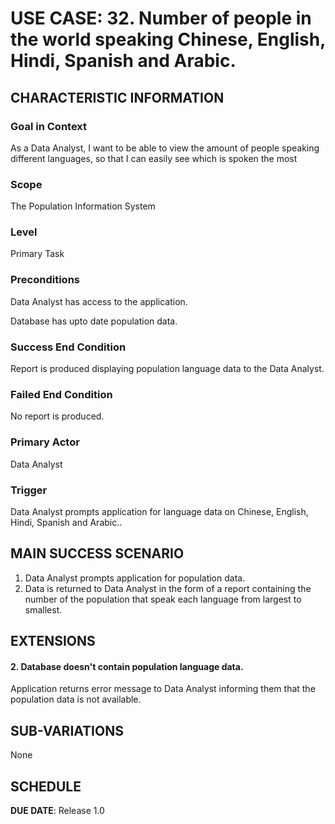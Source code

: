 # USE CASE: 32. Number of people in the world speaking Chinese, English, Hindi, Spanish and Arabic.

## CHARACTERISTIC INFORMATION

### Goal in Context
As a Data Analyst, I want to be able to view the amount of people speaking different languages, so that I can easily see which is spoken the most

### Scope
The Population Information System

### Level
Primary Task


### Preconditions
Data Analyst has access to the application.

Database has upto date population data.


### Success End Condition
Report is produced displaying population language data to the Data Analyst.


### Failed End Condition
No report is produced.


### Primary Actor
Data Analyst


### Trigger
Data Analyst prompts application for language data on Chinese, English, Hindi, Spanish and Arabic..


## MAIN SUCCESS SCENARIO
1. Data Analyst prompts application for population data.
2. Data is returned to Data Analyst in the form of a report containing the number of the population that speak each language from largest to smallest.


## EXTENSIONS
#### 2. Database doesn't contain population language data.
Application returns error message to Data Analyst informing them that the population data is not available.


## SUB-VARIATIONS
None


## SCHEDULE

**DUE DATE**: Release 1.0

